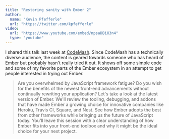 ```yaml
---
title: "Restoring sanity with Ember 2"
author:
  name: "Kevin Pfefferle"
  url: "https://twitter.com/kpfefferle"
video:
  url: "https://www.youtube.com/embed/npsaDBiO3n4"
  type: "youtube"
---
```


I shared this talk last week at [CodeMash](http://www.codemash.org).
Since CodeMash has a technically diverse audience, the content is geared towards
someone who has heard of Ember but probably hasn't really tried it out.
It shows off some simple code and some of my favorite parts of the Ember ecosystem
in an attempt to get people interested in trying out Ember.

> Are you overwhelmed by JavaScript framework fatigue? Do you wish for the
> benefits of the newest front-end advancements without continually rewriting
> your application? Let's take a look at the latest version of Ember. We'll
> review the tooling, debugging, and addons that have made Ember a growing
> choice for innovative companies like Heroku, Travis CI, Square, and Nest. See
> how Ember adopts the best from other frameworks while bringing us the future
> of JavaScript today. You'll leave this session with a clear understanding of
> how Ember fits into your front-end toolbox and why it might be the ideal
> choice for your next project.

<script async class="speakerdeck-embed" data-id="15d79fad801b41ab86fb8df6f763ebb7" data-ratio="1.77777777777778" src="//speakerdeck.com/assets/embed.js"></script>
